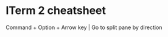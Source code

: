 ITerm 2 cheatsheet
==================

Command + Option + Arrow key      | Go to split pane by direction
